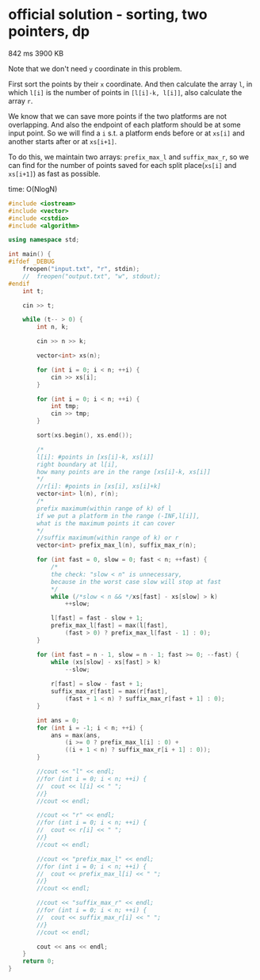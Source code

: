 # official solution - sorting, two pointers, dp
842 ms	3900 KB

Note that we don't need `y` coordinate in this problem.

First sort the points by their `x` coordinate. 
And then calculate the array `l`, in which `l[i]` is the number of points in `[l[i]-k, l[i]]`, also calculate the array `r`. 

We know that we can save more points if the two platforms are not overlapping. 
And also the endpoint of each platform should be at some input point. 
So we will find a `i` s.t. a platform ends before or at `xs[i]` and another starts after or at `xs[i+1]`. 

To do this, we maintain two arrays: `prefix_max_l` and `suffix_max_r`, 
so we can find for the number of points saved for each split place(`xs[i]` and `xs[i+1]`) as fast as possible.

time: O(NlogN)

```cpp
#include <iostream>
#include <vector>
#include <cstdio>
#include <algorithm>

using namespace std;

int main() {
#ifdef _DEBUG
	freopen("input.txt", "r", stdin);
	//	freopen("output.txt", "w", stdout);
#endif
	int t;

	cin >> t;

	while (t-- > 0) {
		int n, k;

		cin >> n >> k;

		vector<int> xs(n);

		for (int i = 0; i < n; ++i) {
			cin >> xs[i];
		}

		for (int i = 0; i < n; ++i) {
			int tmp;
			cin >> tmp;
		}

		sort(xs.begin(), xs.end());

		/*
		l[i]: #points in [xs[i]-k, xs[i]]
		right boundary at l[i], 
		how many points are in the range [xs[i]-k, xs[i]]
		*/
		//r[i]: #points in [xs[i], xs[i]+k]
		vector<int> l(n), r(n);
		/*
		prefix maximum(within range of k) of l
		if we put a platform in the range (-INF,l[i]], 
		what is the maximum points it can cover
		*/
		//suffix maximum(within range of k) or r
		vector<int> prefix_max_l(n), suffix_max_r(n);

		for (int fast = 0, slow = 0; fast < n; ++fast) {
			/*
			the check: "slow < n" is unnecessary,
			because in the worst case slow will stop at fast
			*/
			while (/*slow < n && */xs[fast] - xs[slow] > k)
				++slow;

			l[fast] = fast - slow + 1;
			prefix_max_l[fast] = max(l[fast], 
				(fast > 0) ? prefix_max_l[fast - 1] : 0);
		}

		for (int fast = n - 1, slow = n - 1; fast >= 0; --fast) {
			while (xs[slow] - xs[fast] > k)
				--slow;
			
			r[fast] = slow - fast + 1;
			suffix_max_r[fast] = max(r[fast],
				(fast + 1 < n) ? suffix_max_r[fast + 1] : 0);
		}

		int ans = 0;
		for (int i = -1; i < n; ++i) {
			ans = max(ans,
				(i >= 0 ? prefix_max_l[i] : 0) +
				((i + 1 < n) ? suffix_max_r[i + 1] : 0));
		}

		//cout << "l" << endl;
		//for (int i = 0; i < n; ++i) {
		//	cout << l[i] << " ";
		//}
		//cout << endl;

		//cout << "r" << endl;
		//for (int i = 0; i < n; ++i) {
		//	cout << r[i] << " ";
		//}
		//cout << endl;

		//cout << "prefix_max_l" << endl;
		//for (int i = 0; i < n; ++i) {
		//	cout << prefix_max_l[i] << " ";
		//}
		//cout << endl;

		//cout << "suffix_max_r" << endl;
		//for (int i = 0; i < n; ++i) {
		//	cout << suffix_max_r[i] << " ";
		//}
		//cout << endl;

		cout << ans << endl;
	}
	return 0;
}
```
